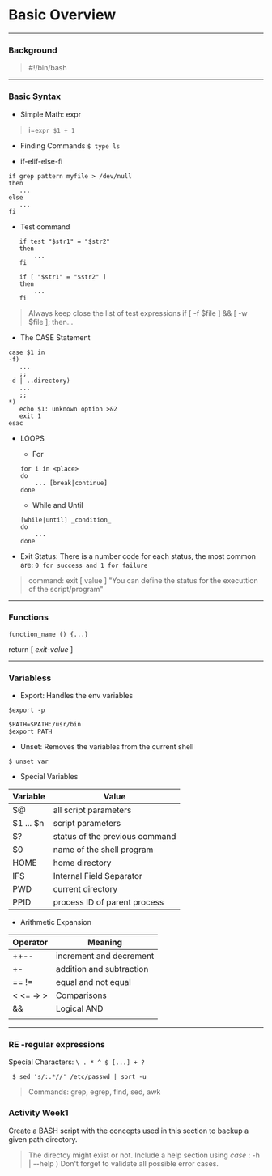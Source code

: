 # Basic Overview

---
### Background

 > #!/bin/bash

---
### Basic Syntax

 * Simple Math: expr
  > i=`expr $1 + 1`
 
  * Finding Commands ` $ type ls `

 * if-elif-else-fi
 ```
 if grep pattern myfile > /dev/null
 then
    ...
 else
    ...
 fi
 ```

 * Test command
 ```
    if test "$str1" = "$str2"
    then
        ...
    fi
 ```

 ```
    if [ "$str1" = "$str2" ]
    then
        ...
    fi
 ```

 > Always keep close the list of test expressions
 > if [ -f $file ] && [ -w $file ]; then...

 * The CASE Statement

 ```
 case $1 in
 -f)
    ...
    ;;
 -d | ..directory)
    ...
    ;;
 *)
    echo $1: unknown option >&2
    exit 1
 esac
 ```

 * LOOPS
    * For

    ```
    for i in <place>
    do
        ... [break|continue]
    done
    ```
    * While and Until
    ```
    [while|until] _condition_
    do
        ...
    done
    ```

 * Exit Status: There is a number code for each status, the most common are: ` 0 for success and 1 for failure `

 > command:
 > exit [ value ] "You can define the status for the executtion of the script/program"

---
### Functions

` function_name () {...} `

return [ _exit-value_ ]

---
### Variabless

* Export: Handles the env variables

```
$export -p

$PATH=$PATH:/usr/bin
$export PATH
``` 
 * Unset: Removes the variables from the current shell

```
$ unset var
```

 * Special Variables

Variable | Value
--- | --- 
$@ | all script parameters
$1 ... $n | script parameters
$? | status of the previous command
$0 | name of the shell program
HOME | home directory
IFS | Internal Field Separator
PWD | current directory
PPID | process ID of parent process

* Arithmetic Expansion

Operator | Meaning
--- | --- 
++-- | increment and decrement
+- | addition and subtraction
== != | equal and not equal
< <= => > | Comparisons
&& | Logical AND
|| | Logical OR


---
### RE -regular expressions

Special Characters:
` \ . * ^ $ [...] + ? `

```
 $ sed 's/:.*//' /etc/passwd | sort -u
```

> Commands:
> grep, egrep, find, sed, awk

### Activity Week1

Create a BASH script with the concepts used in this section to backup a given path directory.
 > The directoy might exist or not.
 > Include a help section using *case* : -h | --help )
 > Don't forget to validate all possible error cases.